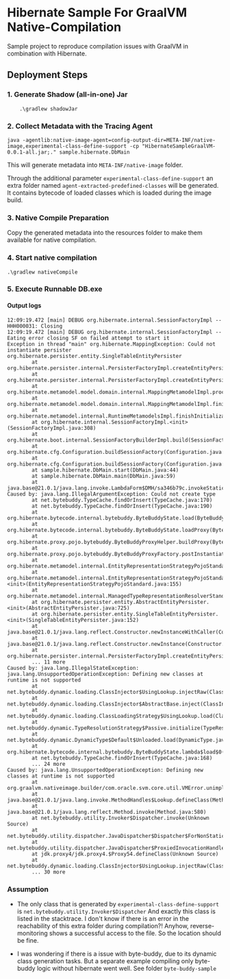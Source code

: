 # Hibernate Sample For GraalVM Native-Compilation

Sample project to reproduce compilation issues with GraalVM in combination with Hibernate.


## Deployment Steps
### 1. Generate Shadow (all-in-one) Jar
```
    .\gradlew shadowJar
```
### 2. Collect Metadata with the Tracing Agent
```
java -agentlib:native-image-agent=config-output-dir=META-INF/native-image,experimental-class-define-support -cp "HibernateSampleGraalVM-0.0.1-all.jar;." sample.hibernate.DbMain
```
This will generate metadata into ```META-INF/native-image``` folder. 

Through the additional parameter ```experimental-class-define-support``` an extra folder named ```agent-extracted-predefined-classes``` will be generated. It contains bytecode of loaded classes
which is loaded during the image build.

### 3. Native Compile Preparation
Copy the generated metadata into the resources folder to make them available for native compilation.

### 4. Start native compilation

``` 
.\gradlew nativeCompile
```

### 5. Execute Runnable DB.exe 

#### Output logs
```
12:09:19.472 [main] DEBUG org.hibernate.internal.SessionFactoryImpl -- HHH000031: Closing
12:09:19.472 [main] DEBUG org.hibernate.internal.SessionFactoryImpl -- Eating error closing SF on failed attempt to start it
Exception in thread "main" org.hibernate.MappingException: Could not instantiate persister org.hibernate.persister.entity.SingleTableEntityPersister
        at org.hibernate.persister.internal.PersisterFactoryImpl.createEntityPersister(PersisterFactoryImpl.java:103)
        at org.hibernate.persister.internal.PersisterFactoryImpl.createEntityPersister(PersisterFactoryImpl.java:75)
        at org.hibernate.metamodel.model.domain.internal.MappingMetamodelImpl.processBootEntities(MappingMetamodelImpl.java:278)
        at org.hibernate.metamodel.model.domain.internal.MappingMetamodelImpl.finishInitialization(MappingMetamodelImpl.java:211)
        at org.hibernate.metamodel.internal.RuntimeMetamodelsImpl.finishInitialization(RuntimeMetamodelsImpl.java:60)
        at org.hibernate.internal.SessionFactoryImpl.<init>(SessionFactoryImpl.java:308)
        at org.hibernate.boot.internal.SessionFactoryBuilderImpl.build(SessionFactoryBuilderImpl.java:415)
        at org.hibernate.cfg.Configuration.buildSessionFactory(Configuration.java:754)
        at org.hibernate.cfg.Configuration.buildSessionFactory(Configuration.java:773)
        at sample.hibernate.DbMain.start(DbMain.java:44)
        at sample.hibernate.DbMain.main(DbMain.java:59)
        at java.base@21.0.1/java.lang.invoke.LambdaForm$DMH/sa346b79c.invokeStaticInit(LambdaForm$DMH)
Caused by: java.lang.IllegalArgumentException: Could not create type
        at net.bytebuddy.TypeCache.findOrInsert(TypeCache.java:170)
        at net.bytebuddy.TypeCache.findOrInsert(TypeCache.java:190)
        at org.hibernate.bytecode.internal.bytebuddy.ByteBuddyState.load(ByteBuddyState.java:179)
        at org.hibernate.bytecode.internal.bytebuddy.ByteBuddyState.loadProxy(ByteBuddyState.java:103)
        at org.hibernate.proxy.pojo.bytebuddy.ByteBuddyProxyHelper.buildProxy(ByteBuddyProxyHelper.java:60)
        at org.hibernate.proxy.pojo.bytebuddy.ByteBuddyProxyFactory.postInstantiate(ByteBuddyProxyFactory.java:61)
        at org.hibernate.metamodel.internal.EntityRepresentationStrategyPojoStandard.createProxyFactory(EntityRepresentationStrategyPojoStandard.java:273)
        at org.hibernate.metamodel.internal.EntityRepresentationStrategyPojoStandard.<init>(EntityRepresentationStrategyPojoStandard.java:155)
        at org.hibernate.metamodel.internal.ManagedTypeRepresentationResolverStandard.resolveStrategy(ManagedTypeRepresentationResolverStandard.java:60)
        at org.hibernate.persister.entity.AbstractEntityPersister.<init>(AbstractEntityPersister.java:725)
        at org.hibernate.persister.entity.SingleTableEntityPersister.<init>(SingleTableEntityPersister.java:152)
        at java.base@21.0.1/java.lang.reflect.Constructor.newInstanceWithCaller(Constructor.java:502)
        at java.base@21.0.1/java.lang.reflect.Constructor.newInstance(Constructor.java:486)
        at org.hibernate.persister.internal.PersisterFactoryImpl.createEntityPersister(PersisterFactoryImpl.java:92)
        ... 11 more
Caused by: java.lang.IllegalStateException: java.lang.UnsupportedOperationException: Defining new classes at runtime is not supported
        at net.bytebuddy.dynamic.loading.ClassInjector$UsingLookup.injectRaw(ClassInjector.java:1640)
        at net.bytebuddy.dynamic.loading.ClassInjector$AbstractBase.inject(ClassInjector.java:118)
        at net.bytebuddy.dynamic.loading.ClassLoadingStrategy$UsingLookup.load(ClassLoadingStrategy.java:519)
        at net.bytebuddy.dynamic.TypeResolutionStrategy$Passive.initialize(TypeResolutionStrategy.java:101)
        at net.bytebuddy.dynamic.DynamicType$Default$Unloaded.load(DynamicType.java:6166)
        at org.hibernate.bytecode.internal.bytebuddy.ByteBuddyState.lambda$load$0(ByteBuddyState.java:183)
        at net.bytebuddy.TypeCache.findOrInsert(TypeCache.java:168)
        ... 24 more
Caused by: java.lang.UnsupportedOperationException: Defining new classes at runtime is not supported
        at org.graalvm.nativeimage.builder/com.oracle.svm.core.util.VMError.unimplemented(VMError.java:195)
        at java.base@21.0.1/java.lang.invoke.MethodHandles$Lookup.defineClass(MethodHandles.java:45)
        at java.base@21.0.1/java.lang.reflect.Method.invoke(Method.java:580)
        at net.bytebuddy.utility.Invoker$Dispatcher.invoke(Unknown Source)
        at net.bytebuddy.utility.dispatcher.JavaDispatcher$Dispatcher$ForNonStaticMethod.invoke(JavaDispatcher.java:1028)
        at net.bytebuddy.utility.dispatcher.JavaDispatcher$ProxiedInvocationHandler.invoke(JavaDispatcher.java:1158)
        at jdk.proxy4/jdk.proxy4.$Proxy54.defineClass(Unknown Source)
        at net.bytebuddy.dynamic.loading.ClassInjector$UsingLookup.injectRaw(ClassInjector.java:1638)
        ... 30 more
```

### Assumption

- The only class that is generated by ```experimental-class-define-support``` is ```net.bytebuddy.utility.Invoker$Dispatcher```
And exactly this class is listed in the stacktrace. I don't know if there is an error in the reachability of this extra folder during compilation?!
Anyhow, reverse-monitoring shows a successful access to the file. So the location should be fine.


- I was wondering if there is a issue with byte-buddy, due to its dynamic class generation tasks. But a separate example compiling only byte-buddy logic without hibernate went well. See folder ```byte-buddy-sample```


 
